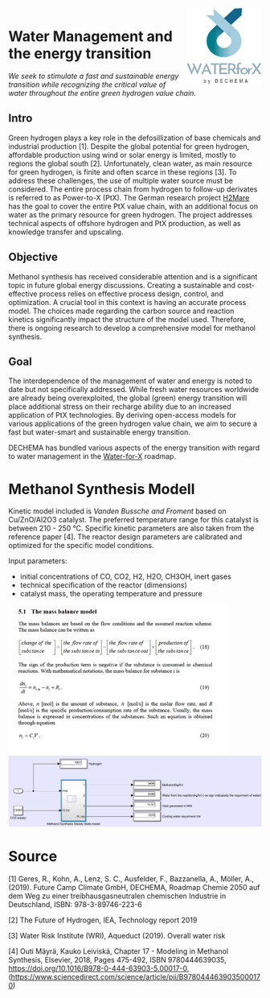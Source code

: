 <img align="right" width="150" height="150" src=w4x_logo_transparent_by_DECHEMA.png>

# Water Management and the energy transition

*We seek to stimulate a fast and sustainable energy transition while recognizing the critical value of water throughout the entire green hydrogen value chain.*

## Intro
Green hydrogen plays a key role in the defosillization of base chemicals and industrial production [1]. Despite the global potential for green hydrogen, affordable production using wind or solar energy is limited, mostly to regions the global south [2]. Unfortunately, clean water, as main resource for green hydrogen, is finite and often scarce in these regions [3]. To address these challenges, the use of multiple water source must be considered. The entire process chain from hydrogen to follow-up derivates is referred to as Power-to-X (PtX). The German research project [H2Mare](https://www.wasserstoff-leitprojekte.de/leitprojekte/h2mare) has the goal to cover the entire PtX value chain, with an additional focus on water as the primary resource for green hydrogen. The project addresses technical aspects of offshore hydrogen and PtX production, as well as knowledge transfer and upscaling.

## Objective
Methanol synthesis has received considerable attention and is a significant topic in future global energy discussions. Creating a sustainable and cost-effective process relies on effective process design, control, and optimization. A crucial tool in this context is having an accurate process model. The choices made regarding the carbon source and reaction kinetics significantly impact the structure of the model used. Therefore, there is ongoing research to develop a comprehensive model for methanol synthesis. 

## Goal
The interdependence of the management of water and energy is noted to date but not specifically addressed. While fresh water resources worldwide are already being overexploited, the global (green) energy transition will place additional stress on their recharge ability due to an increased application of PtX technologies. By deriving open-access models for various applications of the green hydrogen value chain, we aim to secure a fast but water-smart and sustainable energy transition.

DECHEMA has bundled various aspects of the energy transition with regard to water management in the [Water-for-X](https://dechema.de/Water_for_X.html) roadmap.


# Methanol Synthesis Modell
Kinetic model included is *Vanden Bussche and Froment* based on Cu/ZnO/Al2O3 catalyst. The preferred temperature range for this catalyst is  between 210 - 250 °C. Specific kinetic parameters are also taken from the reference paper [4]. The reactor design parameters are calibrated and optimized for the specific model conditions.

Input parameters: 
* initial concentrations of CO, CO2, H2, H2O, CH3OH, inert gases 
* technical specification of the reactor (dimensions)
* catalyst mass, the operating temperature and pressure

<img align="left" height="300" src=Methanol_SS.png>

![Connection Blocks in Matlab](Simulinkmodel.png)


# Source
[1] Geres, R., Kohn, A., Lenz, S. C., Ausfelder, F., Bazzanella, A., Möller, A., (2019). Future Camp Climate GmbH, DECHEMA, Roadmap Chemie 2050 auf dem Weg zu einer treibhausgasneutralen chemischen Industrie in Deutschland, ISBN: 978-3-89746-223-6

[2] The Future of Hydrogen, IEA, Technology report 2019

[3] Water Risk Institute (WRI), Aqueduct (2019). Overall water risk

[4] Outi Mäyrä, Kauko Leiviskä, Chapter 17 - Modeling in Methanol Synthesis, Elsevier, 2018, Pages 475-492, ISBN 9780444639035, https://doi.org/10.1016/B978-0-444-63903-5.00017-0, (https://www.sciencedirect.com/science/article/pii/B9780444639035000170)
